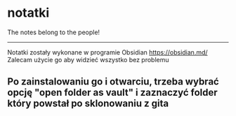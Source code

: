 # notatki
The notes belong to the people!

---
Notatki zostały wykonane w programie Obsidian https://obsidian.md/
Zalecam użycie go aby widzieć wszystko bez problemu 

Po zainstalowaniu go i otwarciu, trzeba wybrać opcję "open folder as vault" i zaznaczyć folder który powstał po sklonowaniu z gita
---
